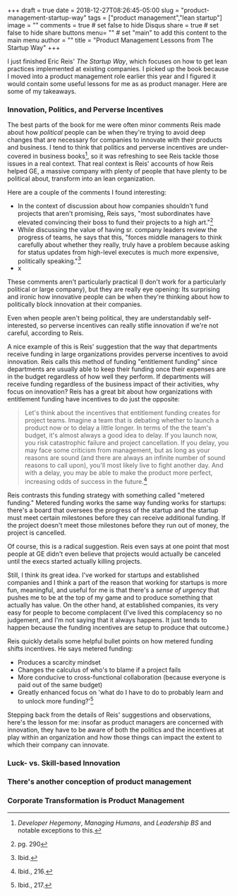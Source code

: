 +++
draft = true
date = 2018-12-27T08:26:45-05:00
slug = "product-management-startup-way"
tags = ["product management","lean startup"]
image = ""
comments = true	# set false to hide Disqus
share = true	# set false to hide share buttons
menu= ""		# set "main" to add this content to the main menu
author = ""
title = "Product Management Lessons from The Startup Way"
+++

I just finished Eric Reis' _The Startup Way_, which focuses on how to get lean practices implemented at existing companies. I picked up the book because I moved into a product management role earlier this year and I figured it would contain some useful lessons for me as as product manager. Here are some of my takeaways.

### Innovation, Politics, and Perverse Incentives

The best parts of the book for me were often minor comments Reis made about how _political_ people can be when they're trying to avoid deep changes that are necessary for companies to innovate with their products and business. I tend to think that politics and perverse incentives are under-covered in business books[^1], so it was refreshing to see Reis tackle those issues in a real context. That real context is Reis' accounts of how Reis helped GE, a massive company with plenty of people that have plenty to be political about, transform into an lean organization.

Here are a couple of the comments I found interesting: 

* In the context of discussion about how companies shouldn't fund projects that aren't promising, Reis says, "most subordinates have elevated convincing their boss to fund their projects to a high art."[^2]
* While discussing the value of having sr. company leaders review the progress of teams, he says that this, "forces middle managers to think carefully about whether they really, truly have a problem because asking for status updates from high-level executes is much more expensive, politically speaking."[^3]
* x

These comments aren't particularly practical (I don't work for a particularly political or large company), but they are really eye opening: Its surprising and ironic how innovative people can be when they're thinking about how to politically block innovation at their companies.

Even when people aren't being political, they are understandably self-interested, so perverse incentives can really stifle innovation if we're not careful, according to Reis. 

A nice example of this is Reis' suggestion that the way that departments receive funding in large organizations provides perverse incentives to avoid innovation. Reis calls this method of funding "entitlement funding" since departments are usually able to keep their funding once their expenses are in the budget regardless of how well they perform. If departments will receive funding regardless of the business impact of their activities, why focus on innovation? Reis has a great bit about how organizations with entitlement funding have incentives to do just the opposite:

>Let's think about the incentives that entitlement funding creates for project teams. Imagine a team that is debating whether to launch a product now or to delay a little longer. In terms of the the team's budget, it's almost always a good idea to delay. If you launch now, you risk catastrophic failure and project cancellation. If you delay, you may face some criticism from management, but as long as your reasons are sound (and there are always an infinite number of sound reasons to call upon), you'll most likely live to fight another day. And with a delay, you may be able to make the product more perfect, increasing odds of success in the future.[^4] 

Reis contrasts this funding strategy with something called "metered funding." Metered funding works the same way funding works for startups: there's a board that oversees the progress of the startup and the startup must meet certain milestones before they can receive additional funding. If the project doesn't meet those milestones before they run out of money, the project is cancelled.

Of course, this is a radical suggestion. Reis even says at one point that most people at GE didn't even believe that projects would actually be canceled until the execs started actually killing projects. 

Still, I think its great idea. I've worked for startups and established companies and I think a part of the reason that working for startups is more fun, meaningful, and useful for me is that there's a _sense of urgency_ that pushes me to be at the top of my game and to produce something that actually has value. On the other hand, at established companies, its very easy for people to become complacent (I've lived this complacency so no judgement, and I'm not saying that it always happens. It just tends to happen because the funding incentives are setup to produce that outcome.)

Reis quickly details some helpful bullet points on how metered funding shifts incentives. He says metered funding:

* Produces a scarcity mindset
* Changes the calculus of who's to blame if a project fails
* More conducive to cross-functional collaboration (because everyone is paid out of the same budget)
* Greatly enhanced focus on 'what do I have to do to probably learn and to unlock more funding?'[^5]

Stepping back from the details of Reis' suggestions and observations, here's the lesson for me: insofar as product managers are concerned with innovation, they have to be aware of both the politics and the incentives at play within an organization and how those things can impact the extent to which their company can innovate.

### Luck- vs. Skill-based Innovation



### There's another conception of product management


### Corporate Transformation is Product Management


[^1]: _Developer Hegemony_, _Managing Humans_, and _Leadership BS_ and notable exceptions to this.

[^2]: pg. 290

[^3]: Ibid.

[^4]: Ibid., 216.

[^5]: Ibid., 217.